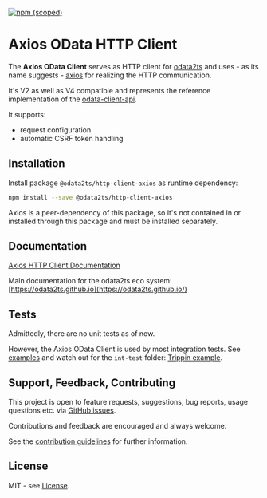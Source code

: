 [![npm (scoped)](https://img.shields.io/npm/v/@odata2ts/http-client-axios?style=for-the-badge)](https://www.npmjs.com/package/@odata2ts/http-client-axios)

# Axios OData HTTP Client

The **Axios OData Client** serves as HTTP client for [odata2ts](https://github.com/odata2ts/odata2ts)
and uses - as its name suggests - [axios](https://github.com/axios/axios) for realizing the HTTP communication.

It's V2 as well as V4 compatible and represents the reference implementation
of the [odata-client-api](https://www.npmjs.com/package/@odata2ts/odata-client-api).

It supports:

- request configuration
- automatic CSRF token handling

## Installation

Install package `@odata2ts/http-client-axios` as runtime dependency:

```bash
npm install --save @odata2ts/http-client-axios
```

Axios is a peer-dependency of this package, so it's not contained in or installed through this package
and must be installed separately.

## Documentation

[Axios HTTP Client Documentation](https://odata2ts.github.io/docs/odata-client/http-client/axios)

Main documentation for the odata2ts eco system:
[https://odata2ts.github.io](https://odata2ts.github.io/)

## Tests

Admittedly, there are no unit tests as of now.

However, the Axios OData Client is used by most integration tests.
See [examples](#examples) and watch out for the `int-test` folder:
[Trippin example](https://github.com/odata2ts/odata2ts/blob/main/examples/trippin/int-test/TrippinIntegration.test.ts).

## Support, Feedback, Contributing

This project is open to feature requests, suggestions, bug reports, usage questions etc.
via [GitHub issues](https://github.com/odata2ts/http-client/issues).

Contributions and feedback are encouraged and always welcome.

See the [contribution guidelines](https://github.com/odata2ts/http-client/blob/main/CONTRIBUTING.md) for further information.

## License

MIT - see [License](./LICENSE).
